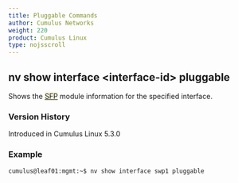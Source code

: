 ```yaml
---
title: Pluggable Commands
author: Cumulus Networks
weight: 220
product: Cumulus Linux
type: nojsscroll
---
```

## nv show interface \<interface-id\> pluggable

Shows the <span style="background-color:#F5F5DC">[SFP](## "Small Form-Factor Pluggable")</span> module information for the specified interface.

### Version History

Introduced in Cumulus Linux 5.3.0

### Example

```
cumulus@leaf01:mgmt:~$ nv show interface swp1 pluggable
```
